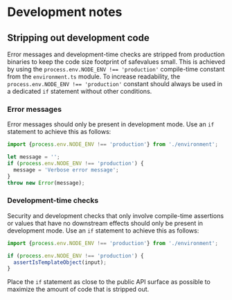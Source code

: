 # Development notes

## Stripping out development code

Error messages and development-time checks are stripped from production binaries
to keep the code size footprint of safevalues small. This is achieved by using
the `process.env.NODE_ENV !== 'production'` compile-time constant from the `environment.ts` module. To
increase readability, the `process.env.NODE_ENV !== 'production'` constant should always be used in a
dedicated `if` statement without other conditions.

### Error messages

Error messages should only be present in development mode. Use an `if` statement
to achieve this as follows:

```typescript
import {process.env.NODE_ENV !== 'production'} from './environment';

let message = '';
if (process.env.NODE_ENV !== 'production') {
  message = 'Verbose error message';
}
throw new Error(message);
```

### Development-time checks

Security and development checks that only involve compile-time assertions or
values that have no downstream effects should only be present in development
mode. Use an `if` statement to achieve this as follows:

```typescript
import {process.env.NODE_ENV !== 'production'} from './environment';

if (process.env.NODE_ENV !== 'production') {
  assertIsTemplateObject(input);
}
```

Place the `if` statement as close to the public API surface as possible to
maximize the amount of code that is stripped out.
